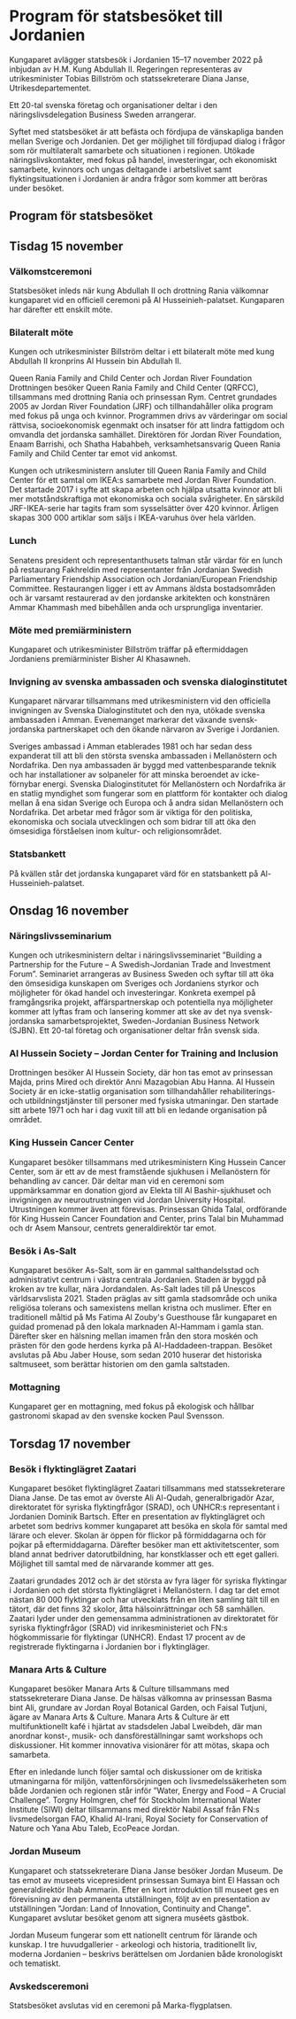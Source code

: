 # Program för statsbesöket till Jordanien

Kungaparet avlägger statsbesök i Jordanien 15–17 november 2022 på inbjudan av H.M. Kung Abdullah II. Regeringen representeras av utrikesminister Tobias Billström och statssekreterare Diana Janse, Utrikesdepartementet.


Ett 20\-tal svenska företag och organisationer deltar i den näringslivsdelegation Business Sweden arrangerar.

Syftet med statsbesöket är att befästa och fördjupa de vänskapliga banden mellan Sverige och Jordanien. Det ger möjlighet till fördjupad dialog i frågor som rör multilateralt samarbete och situationen i regionen. Utökade näringslivskontakter, med fokus på handel, investeringar, och ekonomiskt samarbete, kvinnors och ungas deltagande i arbetslivet samt flyktingsituationen i Jordanien är andra frågor som kommer att beröras under besöket.

## Program för statsbesöket

## Tisdag 15 november

### Välkomstceremoni

Statsbesöket inleds när kung Abdullah II och drottning Rania välkomnar kungaparet vid en officiell ceremoni på Al Husseinieh\-palatset. Kungaparen har därefter ett enskilt möte.

### Bilateralt möte

Kungen och utrikesminister Billström deltar i ett bilateralt möte med kung Abdullah II kronprins Al Hussein bin Abdullah II.

Queen Rania Family and Child Center och Jordan River Foundation
Drottningen besöker Queen Rania Family and Child Center (QRFCC), tillsammans med drottning Rania och prinsessan Rym. Centret grundades 2005 av Jordan River Foundation (JRF) och tillhandahåller olika program med fokus på unga och kvinnor. Programmen drivs av värderingar om social rättvisa, socioekonomisk egenmakt och insatser för att lindra fattigdom och omvandla det jordanska samhället. Direktören för Jordan River Foundation,  Enaam Barrishi, och Shatha Habahbeh, verksamhetsansvarig Queen Rania Family and Child Center tar emot vid ankomst.

Kungen och utrikesministern ansluter till Queen Rania Family and Child Center för ett samtal om IKEA:s samarbete med Jordan River Foundation. Det startade 2017 i syfte att skapa arbeten och hjälpa utsatta kvinnor att bli mer motståndskraftiga mot ekonomiska och sociala svårigheter. En särskild JRF\-IKEA\-serie har tagits fram som sysselsätter över 420 kvinnor. Årligen skapas 300 000 artiklar som säljs i IKEA\-varuhus över hela världen.

### Lunch

Senatens president och representanthusets talman står värdar för en lunch på restaurang Fakhreldin med representanter från Jordanian Swedish Parliamentary Friendship Association och Jordanian/European Friendship Committee. Restaurangen ligger i ett av Ammans äldsta bostadsområden och är varsamt restaurerad av den jordanske arkitekten och konstnären Ammar Khammash med bibehållen anda och ursprungliga inventarier.

### Möte med premiärministern

Kungaparet och utrikesminister Billström träffar på eftermiddagen Jordaniens premiärminister Bisher Al Khasawneh.

### Invigning av svenska ambassaden och svenska dialoginstitutet

Kungaparet närvarar tillsammans med utrikesministern vid den officiella invigningen av Svenska Dialoginstitutet och den nya, utökade svenska ambassaden i Amman. Evenemanget markerar det växande svensk\-jordanska partnerskapet och den ökande närvaron av Sverige i Jordanien.

Sveriges ambassad i Amman etablerades 1981 och har sedan dess expanderat till att bli den största svenska ambassaden i Mellanöstern och Nordafrika. Den nya ambassaden är byggd med vattenbesparande teknik och har installationer av solpaneler för att minska beroendet av icke\-förnybar energi. Svenska Dialoginstitutet för Mellanöstern och Nordafrika är en statlig myndighet som fungerar som en plattform för kontakter och dialog mellan å ena sidan Sverige och Europa och å andra sidan Mellanöstern och Nordafrika. Det arbetar med frågor som är viktiga för den politiska, ekonomiska och sociala utvecklingen och som bidrar till att öka den ömsesidiga förståelsen inom kultur\- och religionsområdet.

### Statsbankett

På kvällen står det jordanska kungaparet värd för en statsbankett på Al\-Husseinieh\-palatset.

## Onsdag 16 november

### Näringslivsseminarium

Kungen och utrikesministern deltar i näringslivsseminariet ”Building a Partnership for the Future – A Swedish\-Jordanian Trade and Investment Forum”. Seminariet arrangeras av Business Sweden och syftar till att öka den ömsesidiga kunskapen om Sveriges och Jordaniens styrkor och möjligheter för ökad handel och investeringar. Konkreta exempel på framgångsrika projekt, affärspartnerskap och potentiella nya möjligheter kommer att lyftas fram och lansering kommer att ske av det nya svensk\-jordanska samarbetsprojektet, Sweden\-Jordanian Business Network (SJBN). Ett 20\-tal företag och organisationer deltar från svensk sida.

### Al Hussein Society – Jordan Center for Training and Inclusion

Drottningen besöker Al Hussein Society, där hon tas emot av prinsessan Majda, prins Mired och direktör Anni Mazagobian Abu Hanna. Al Hussein Society är en icke\-statlig organisation som tillhandahåller rehabiliterings\- och utbildningstjänster till personer med fysiska utmaningar. Den startade sitt arbete 1971 och har i dag vuxit till att bli en ledande organisation på området.

### King Hussein Cancer Center

Kungaparet besöker tillsammans med utrikesministern King Hussein Cancer Center, som är ett av de mest framstående sjukhusen i Mellanöstern för behandling av cancer. Där deltar man vid en ceremoni som uppmärksammar en donation gjord av Elekta till Al Bashir\-sjukhuset och invigningen av neuroutrustningen vid Jordan University Hospital. Utrustningen kommer även att förevisas. Prinsessan Ghida Talal, ordförande för King Hussein Cancer Foundation and Center, prins Talal bin Muhammad och dr Asem Mansour, centrets generaldirektör tar emot.

### Besök i As\-Salt

Kungaparet besöker As\-Salt, som är en gammal salthandelsstad och administrativt centrum i västra centrala Jordanien. Staden är byggd på kroken av tre kullar, nära Jordandalen. As\-Salt lades till på Unescos världsarvslista 2021\. Staden präglas av sitt gamla stadsområde och unika religiösa tolerans och samexistens mellan kristna och muslimer. Efter en traditionell måltid på Ms Fatima Al Zouby's Guesthouse får kungaparet en guidad promenad på den lokala marknaden Al\-Hammam i gamla stan. Därefter sker en hälsning mellan imamen från den stora moskén och prästen för den gode herdens kyrka på Al\-Haddadeen\-trappan. Besöket avslutas på Abu Jaber House, som sedan 2010 huserar det historiska saltmuseet, som berättar historien om den gamla saltstaden.

### Mottagning

Kungaparet ger en mottagning, med fokus på ekologisk och hållbar gastronomi skapad av den svenske kocken Paul Svensson.

## Torsdag 17 november

### Besök i flyktinglägret Zaatari

Kungaparet besöket flyktinglägret Zaatari tillsammans med statssekreterare Diana Janse. De tas emot av överste Ali Al\-Qudah, generalbrigadör Azar, direktoratet för syriska flyktingfrågor (SRAD), och UNHCR:s representant i Jordanien Dominik Bartsch. Efter en presentation av flyktinglägret och arbetet som bedrivs kommer kungaparet att besöka en skola för samtal med lärare och elever. Skolan är öppen för flickor på förmiddagarna och för pojkar på eftermiddagarna. Därefter besöker man ett aktivitetscenter, som bland annat bedriver datorutbildning, har konstklasser och ett eget galleri. Möjlighet till samtal med de närvarande kommer att ges.

Zaatari grundades 2012 och är det största av fyra läger för syriska flyktingar i Jordanien och det största flyktinglägret i Mellanöstern. I dag tar det emot nästan 80 000 flyktingar och har utvecklats från en liten samling tält till en tätort, där det finns 32 skolor, åtta hälsoinrättningar och 58 samhällen. Zaatari lyder under den gemensamma administrationen av direktoratet för syriska flyktingfrågor (SRAD) vid inrikesministeriet och FN:s högkommissarie för flyktingar (UNHCR). Endast 17 procent av de registrerade flyktingarna i Jordanien bor i flyktingläger.

### Manara Arts \& Culture

Kungaparet besöker Manara Arts \& Culture tillsammans med statssekreterare Diana Janse. De hälsas välkomna av prinsessan Basma bint Ali, grundare av Jordan Royal Botanical Garden, och Faisal Tutjuni, ägare av Manara Arts \& Culture. Manara Arts \& Culture är ett multifunktionellt kafé i hjärtat av stadsdelen Jabal Lweibdeh, där man anordnar konst\-, musik\- och dansföreställningar samt workshops och diskussioner. Hit kommer innovativa visionärer för att mötas, skapa och samarbeta.

Efter en inledande lunch följer samtal och diskussioner om de kritiska utmaningarna för miljön, vattenförsörjningen och livsmedelssäkerheten som både Jordanien och regionen står inför ”Water, Energy and Food – A Crucial Challenge”. Torgny Holmgren, chef för Stockholm International Water Institute (SIWI) deltar tillsammans med direktör Nabil Assaf från FN:s livsmedelsorgan FAO, Khalid Al\-Irani, Royal Society for Conservation of Nature och Yana Abu Taleb, EcoPeace Jordan.

### Jordan Museum

Kungaparet och statssekreterare Diana Janse besöker Jordan Museum. De tas emot av museets vicepresident prinsessan Sumaya bint El Hassan och generaldirektör Ihab Ammarin. Efter en kort introduktion till museet ges en förevisning av den permanenta utställningen, följt av en presentation av utställningen "Jordan: Land of Innovation, Continuity and Change". Kungaparet avslutar besöket genom att signera muséets gästbok.

Jordan Museum fungerar som ett nationellt centrum för lärande och kunskap. I tre huvudgallerier \- arkeologi och historia, traditionellt liv, moderna Jordanien – beskrivs berättelsen om Jordanien både kronologiskt och tematiskt.

### Avskedsceremoni

Statsbesöket avslutas vid en ceremoni på Marka\-flygplatsen.

